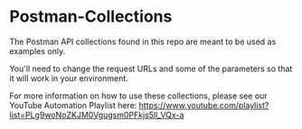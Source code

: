 # Postman-Collections
The Postman API collections found in this repo are meant to be used as examples only.

You'll need to change the request URLs and some of the parameters so that it will work in your environment.

For more information on how to use these collections, please see our YouTube Automation Playlist here: https://www.youtube.com/playlist?list=PLg9woNoZKJM0Vgugsm0PFkjs5ll_VQx-a
